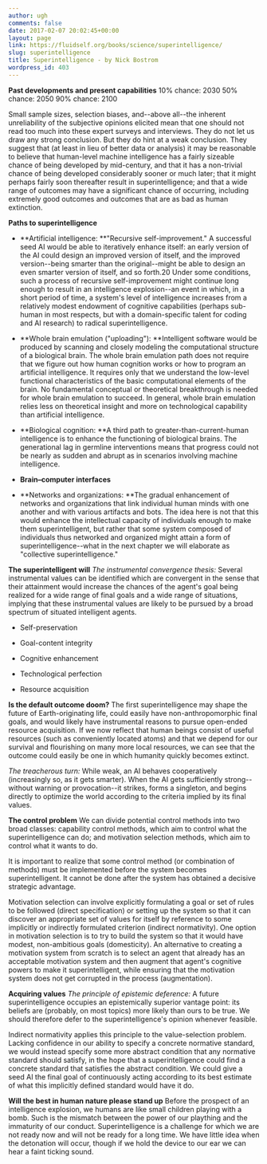 ```yaml
---
author: ugh
comments: false
date: 2017-02-07 20:02:45+00:00
layout: page
link: https://fluidself.org/books/science/superintelligence/
slug: superintelligence
title: Superintelligence - by Nick Bostrom
wordpress_id: 403
---
```


**Past developments and present capabilities**
10% chance: 2030
50% chance: 2050
90% chance: 2100
 
Small sample sizes, selection biases, and--above all--the inherent unreliability of the subjective opinions elicited mean that one should not read too much into these expert surveys and interviews. They do not let us draw any strong conclusion. But they do hint at a weak conclusion. They suggest that (at least in lieu of better data or analysis) it may be reasonable to believe that human-level machine intelligence has a fairly sizeable chance of being developed by mid-century, and that it has a non-trivial chance of being developed considerably sooner or much later; that it might perhaps fairly soon thereafter result in superintelligence; and that a wide range of outcomes may have a significant chance of occurring, including extremely good outcomes and outcomes that are as bad as human extinction.
 
**Paths to superintelligence**



	
  * **Artificial intelligence: **"Recursive self-improvement." A successful seed AI would be able to iteratively enhance itself: an early version of the AI could design an improved version of itself, and the improved version--being smarter than the original--might be able to design an even smarter version of itself, and so forth.20 Under some conditions, such a process of recursive self-improvement might continue long enough to result in an intelligence explosion--an event in which, in a short period of time, a system's level of intelligence increases from a relatively modest endowment of cognitive capabilities (perhaps sub-human in most respects, but with a domain-specific talent for coding and AI research) to radical superintelligence.


	
  * **Whole brain emulation ("uploading"): **Intelligent software would be produced by scanning and closely modeling the computational structure of a biological brain. The whole brain emulation path does not require that we figure out how human cognition works or how to program an artificial intelligence. It requires only that we understand the low-level functional characteristics of the basic computational elements of the brain. No fundamental conceptual or theoretical breakthrough is needed for whole brain emulation to succeed. In general, whole brain emulation relies less on theoretical insight and more on technological capability than artificial intelligence.


	
  * **Biological cognition: **A third path to greater-than-current-human intelligence is to enhance the functioning of biological brains. The generational lag in germline interventions means that progress could not be nearly as sudden and abrupt as in scenarios involving machine intelligence.


	
  * **Brain–computer interfaces**


	
  * **Networks and organizations: **The gradual enhancement of networks and organizations that link individual human minds with one another and with various artifacts and bots. The idea here is not that this would enhance the intellectual capacity of individuals enough to make them superintelligent, but rather that some system composed of individuals thus networked and organized might attain a form of superintelligence--what in the next chapter we will elaborate as "collective superintelligence."


 
**The superintelligent will**
_The instrumental convergence thesis:_ Several instrumental values can be identified which are convergent in the sense that their attainment would increase the chances of the agent's goal being realized for a wide range of final goals and a wide range of situations, implying that these instrumental values are likely to be pursued by a broad spectrum of situated intelligent agents.



	
  * Self-preservation


	
  * Goal-content integrity


	
  * Cognitive enhancement


	
  * Technological perfection


	
  * Resource acquisition


 
**Is the default outcome doom?**
The first superintelligence may shape the future of Earth-originating life, could easily have non-anthropomorphic final goals, and would likely have instrumental reasons to pursue open-ended resource acquisition. If we now reflect that human beings consist of useful resources (such as conveniently located atoms) and that we depend for our survival and flourishing on many more local resources, we can see that the outcome could easily be one in which humanity quickly becomes extinct.
 
_The treacherous turn:_ While weak, an AI behaves cooperatively (increasingly so, as it gets smarter). When the AI gets sufficiently strong--without warning or provocation--it strikes, forms a singleton, and begins directly to optimize the world according to the criteria implied by its final values.
 
**The control problem**
We can divide potential control methods into two broad classes: capability control methods, which aim to control what the superintelligence can do; and motivation selection methods, which aim to control what it wants to do.
 
It is important to realize that some control method (or combination of methods) must be implemented before the system becomes superintelligent. It cannot be done after the system has obtained a decisive strategic advantage.
 
Motivation selection can involve explicitly formulating a goal or set of rules to be followed (direct specification) or setting up the system so that it can discover an appropriate set of values for itself by reference to some implicitly or indirectly formulated criterion (indirect normativity). One option in motivation selection is to try to build the system so that it would have modest, non-ambitious goals (domesticity). An alternative to creating a motivation system from scratch is to select an agent that already has an acceptable motivation system and then augment that agent's cognitive powers to make it superintelligent, while ensuring that the motivation system does not get corrupted in the process (augmentation).
 
**Acquiring values**
_The principle of epistemic deference:_ A future superintelligence occupies an epistemically superior vantage point: its beliefs are (probably, on most topics) more likely than ours to be true. We should therefore defer to the superintelligence's opinion whenever feasible.
 
Indirect normativity applies this principle to the value-selection problem. Lacking confidence in our ability to specify a concrete normative standard, we would instead specify some more abstract condition that any normative standard should satisfy, in the hope that a superintelligence could find a concrete standard that satisfies the abstract condition. We could give a seed AI the final goal of continuously acting according to its best estimate of what this implicitly defined standard would have it do.
 
**Will the best in human nature please stand up**
Before the prospect of an intelligence explosion, we humans are like small children playing with a bomb. Such is the mismatch between the power of our plaything and the immaturity of our conduct. Superintelligence is a challenge for which we are not ready now and will not be ready for a long time. We have little idea when the detonation will occur, though if we hold the device to our ear we can hear a faint ticking sound.
